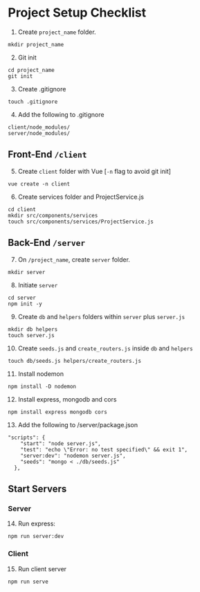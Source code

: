 # Project Setup Checklist

1. Create `project_name` folder. 
```
mkdir project_name
```
2. Git init
```
cd project_name
git init
```
3. Create .gitignore
```
touch .gitignore
```
4. Add the following to .gitignore
```
client/node_modules/
server/node_modules/
```

## Front-End `/client`

5. Create `client` folder with Vue [`-n` flag to avoid git init]
```
vue create -n client
```

6. Create services folder and ProjectService.js

```
cd client
mkdir src/components/services
touch src/components/services/ProjectService.js
```

## Back-End `/server`

7. On `/project_name`,
create `server` folder. 

```
mkdir server
```
8. Initiate `server`

```
cd server
npm init -y
```

9. Create `db` and `helpers` folders within `server` plus `server.js`
```
mkdir db helpers
touch server.js
```

10. Create `seeds.js` and `create_routers.js` inside `db` and `helpers`

```
touch db/seeds.js helpers/create_routers.js
```

11. Install nodemon
```
npm install -D nodemon
```

12. Install express, mongodb and cors
```
npm install express mongodb cors
```

13. Add the following to /server/package.json

```
"scripts": {
    "start": "node server.js",
    "test": "echo \"Error: no test specified\" && exit 1",
    "server:dev": "nodemon server.js",
    "seeds": "mongo < ./db/seeds.js"
  },
```


## Start Servers

### Server

14. Run express:

```
npm run server:dev
```

### Client

15. Run client server
    
```
npm run serve
```